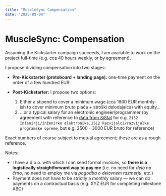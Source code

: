 ```yaml
---
title: "MuscleSync Compensation"
date: "2025-09-04"
---
```


# MuscleSync: Compensation

Assuming the Kickstarter campaign succeeds, I am available to work on the project full-time (e.g. cca 40 hours weekly, or by agreement).

I propose dividing compensation into two stages:

- **Pre-Kickstarter (protoboard + landing page):** one-time payment on the order of a few hundred EUR

- **Post-Kickstarter:** I propose two options:

  1. Either a stipend to cover a minimum wage (cca 1600 EUR monthly-ish to cover minimum bruto plača + stroški delodajalca) with equity...
  1. ...or a typical salary for an electronic engineer/programmer (by agreement with reference to [data from SiStat](https://pxweb.stat.si/SiStatData/pxweb/sl/Data/-/0711335S.PX/table/tableViewLayout2/) for e.g. `2152 Inženirji/inženirke elektronike`, `2512 Razvijalci/razvijalke programske opreme`, but e.g. 2500 - 3000 EUR bruto for reference)

Exact numbers of course subject to mutual agreement; these are as a rough reference.

Notes:

- I have a d.o.o. with which I can send formal invoices, so **there is a logistically straightforward way to pay me** (i.e. no need for *delo na črno*, no need to employ me via *pogodba o delovnem razmerju*, etc.)
- Payment does not have to be strictly a monthly salary — we can do payments on a contractual basis (e.g. XYZ EUR for completing milestone ABC)
